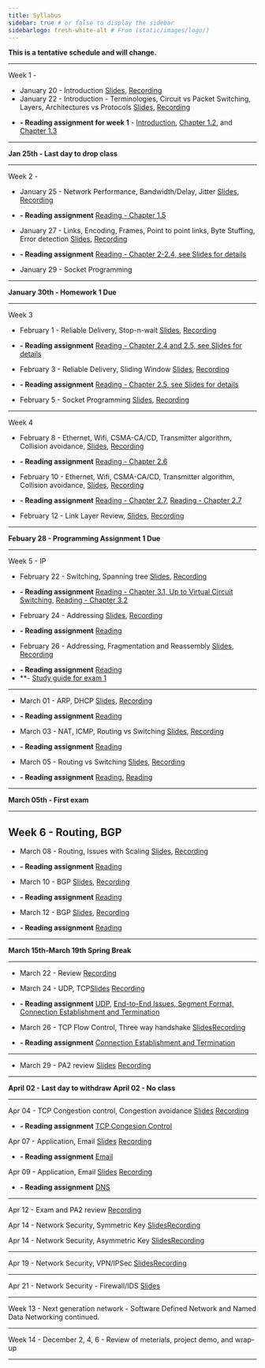 ```yaml
---
title: Syllabus
sidebar: true # or false to display the sidebar
sidebarlogo: fresh-white-alt # From (static/images/logo/)
---
```



**This is a tentative schedule and will change.**

-----------------------------------------
Week 1 - 

* January 20 - Introduction [Slides](/csc4200/lecture_slides/Jan20.pdf), [Recording](/csc4200/recordings/Jan20.mp4)
* January 22 - Introduction - Terminologies, Circuit vs Packet Switching, Layers, Architectures vs Protocols [Slides](/csc4200/lecture_slides/Jan22.pdf), [Recording](/csc4200/recordings/Jan22.mp4)
-  **- Reading assignment for week 1** - [Introduction](https://book.systemsapproach.org/foundation/problem.html#problem-building-a-network), [Chapter 1.2](https://book.systemsapproach.org/foundation/requirements.html#requirements), and [Chapter 1.3](https://book.systemsapproach.org/foundation/architecture.html#architecture) 

-------------------------------------------
 
**Jan 25th - Last day to drop class**

-------------------------------------------
Week 2 -

* January 25 - Network Performance, Bandwidth/Delay, Jitter  [Slides](/csc4200/lecture_slides/Jan25.pdf), [Recording](/csc4200/recordings/Jan25.mp4)  
- **- Reading assignment** [Reading - Chapter 1.5](https://book.systemsapproach.org/foundation/requirements.html#performace) 
* January 27 - Links, Encoding, Frames, Point to point links, Byte Stuffing, Error detection [Slides](/csc4200/lecture_slides/Jan27.pdf), [Recording](/csc4200/recordings/Jan27.mp4)  
- **- Reading assignment** [Reading - Chapter 2-2.4, see Slides for details](https://book.systemsapproach.org/direct/problem.html) 
* January 29 - Socket Programming
<!-- * [Lecture  3](/csc4200/lecture_slides/lecture3.pdf) -->



-----------------------------------------

**January 30th - Homework 1 Due**

-----------------------------------------
Week 3

* February 1 -  Reliable Delivery, Stop-n-wait [Slides](/csc4200/lecture_slides/Feb01.pdf), [Recording](/csc4200/recordings/Feb01.mp4)  
- **- Reading assignment** [Reading - Chapter 2.4 and 2.5, see Slides for details](https://book.systemsapproach.org/direct/error.html#error-detection)
* February 3 - Reliable Delivery, Sliding Window  [Slides](/csc4200/lecture_slides/Feb03.pdf), [Recording](/csc4200/recordings/Feb03.mp4)  
- **- Reading assignment** [Reading - Chapter 2.5, see Slides for details](https://book.systemsapproach.org/direct/reliable.html)
* February 5 - Socket Programming  [Slides](/csc4200/lecture_slides/Feb05.pdf), [Recording](/csc4200/recordings/Feb05.mp4)  

------------------------------------------
Week 4 

* February 8 - Ethernet, Wifi, CSMA-CA/CD, Transmitter algorithm, Collision avoidance, [Slides](/csc4200/lecture_slides/Feb08.pdf), [Recording](/csc4200/recordings/Feb08.mp4)  
- **- Reading assignment** [Reading - Chapter 2.6](https://book.systemsapproach.org/direct/ethernet.html)

* February 10 - Ethernet, Wifi, CSMA-CA/CD, Transmitter algorithm, Collision avoidance, [Slides](/csc4200/lecture_slides/Feb10.pdf), [Recording](/csc4200/recordings/Feb10.mp4)  
- **- Reading assignment** [Reading - Chapter 2.7](https://book.systemsapproach.org/direct/wireless.html#wireless-networks), [Reading - Chapter 2.7](https://book.systemsapproach.org/direct/access.html#cellular-network)


* February 12 - Link Layer Review,  [Slides](/csc4200/lecture_slides/Feb12.pdf), [Recording](/csc4200/recordings/Feb12.mp4)  

------------------------------------------
**Febuary 28 - Programming Assignment 1 Due**

------------------------------------------
Week 5 - IP
* February 22 - Switching, Spanning tree [Slides](/csc4200/lecture_slides/Feb22.pdf), [Recording](/csc4200/recordings/Feb22.mp4)
- **- Reading assignment** [Reading - Chapter 3.1, Up to Virtual Circuit Switching](https://book.systemsapproach.org/internetworking/switching.html#switching-basics), [Reading - Chapter 3.2](https://book.systemsapproach.org/internetworking/ethernet.html#switched-ethernet)  

* February 24 - Addressing [Slides](/csc4200/lecture_slides/Feb24.pdf), [Recording](/csc4200/recordings/Feb24.mp4)
- **- Reading assignment** [Reading](https://book.systemsapproach.org/internetworking/basic-ip.html#internet-ip)
<!-- * [Lecture 14](/csc4200/lecture_slides/lecture14.pdf) -->

* February 26 - Addressing, Fragmentation and Reassembly [Slides](/csc4200/lecture_slides/Feb24.pdf), [Recording](/csc4200/recordings/Feb26.mp4)
- **- Reading assignment** [Reading](https://book.systemsapproach.org/internetworking/basic-ip.html#internet-ip)
- **- [Study guide for exam 1](/csc4200/homeworks/study-guide-Feb26.pdf)

------------------------------------------

* March 01 - ARP, DHCP [Slides](/csc4200/lecture_slides/Mar01.pdf), [Recording](/csc4200/recordings/Mar01.mp4)
- **- Reading assignment** [Reading](https://book.systemsapproach.org/internetworking.html#chapter-3-internetworking)


* March 03 - NAT, ICMP, Routing vs Switching [Slides](/csc4200/lecture_slides/Mar03.pdf), [Recording](/csc4200/recordings/Mar03.mp4)
- **- Reading assignment** [Reading](https://book.systemsapproach.org/internetworking/basic-ip.html#error-reporting-icmp)


* March 05 - Routing vs Switching [Slides](/csc4200/lecture_slides/Mar05.pdf), [Recording](/csc4200/recordings/Mar05.mp4)
- **- Reading assignment** [Reading](https://book.systemsapproach.org/internetworking/routing.html#network-as-a-graph), [Reading](https://book.systemsapproach.org/internetworking/routing.html#link-state-ospf)



------------------------------------------


**March 05th - First exam**

------------------------------------------

Week 6 - Routing, BGP 
------------------------------------------

* March 08 - Routing, Issues with Scaling [Slides](/csc4200/lecture_slides/Mar08.pdf), [Recording](/csc4200/recordings/Mar08.mp4)
- **- Reading assignment** [Reading](https://book.systemsapproach.org/internetworking/routing.html)


* March 10 - BGP [Slides](/csc4200/lecture_slides/Mar10.pdf), [Recording](/csc4200/recordings/Mar10.mp4)
- **- Reading assignment** [Reading](https://book.systemsapproach.org/internetworking/routing.html)

* March 12 - BGP [Slides](/csc4200/lecture_slides/Mar12.pdf), [Recording](/csc4200/recordings/Mar12.mp4)
- **- Reading assignment** [Reading](https://book.systemsapproach.org/scaling/global.html#interdomain-routing-bgp)


------------------------------------------ 

**March 15th-March 19th Spring Break**

------------------------------------------ 
* March 22 - Review [Recording](/csc4200/recordings/Mar22.mp4)

* March 24 - UDP, TCP[Slides](/csc4200/lecture_slides/Mar24.pdf) [Recording](/csc4200/recordings/Mar24.mp4)
- **- Reading assignment** [UDP](https://book.systemsapproach.org/e2e/udp.html#simple-demultiplexor-udp), [End-to-End Issues, Segment Format, Connection Establishment and Termination](https://book.systemsapproach.org/e2e/tcp.html#reliable-byte-stream-tcp)

* March 26 - TCP Flow Control, Three way handshake [Slides](/csc4200/lecture_slides/Mar26.pdf)[Recording](/csc4200/recordings/Mar26.mp4)
- **- Reading assignment** [Connection Establishment and Termination](https://book.systemsapproach.org/e2e/tcp.html#reliable-byte-stream-tcp)


------------------------------------------

* March 29 -  PA2 review [Slides](/csc4200/lecture_slides/Mar29.pdf) [Recording](https://drive.google.com/file/d/1_Z0eHYJq81UZ0dEOxZDTEKtA1odN5rpG/view?usp=sharing)

------------------------------------------ 
**April  02 - Last day to withdraw**
**April  02 - No class**

------------------------------------------

Apr 04 - TCP Congestion control, Congestion avoidance [Slides](/csc4200/lecture_slides/Apr04.pdf) [Recording](/csc4200/recordings/Apr04.mp4)
- **- Reading assignment** [TCP Congesion Control](https://book.systemsapproach.org/congestion/tcpcc.html#tcp-congestion-control)

Apr 07 - Application, Email [Slides](/csc4200/lecture_slides/Apr07.pdf) [Recording](/csc4200/recordings/Apr07.mp4)
- **- Reading assignment** [Email](https://book.systemsapproach.org/applications/traditional.html#electronic-mail-smtp-mime-imap)

Apr 09 - Application, Email [Slides](/csc4200/lecture_slides/Apr09.pdf) [Recording](/csc4200/recordings/Apr09.mp4)
- **- Reading assignment** [DNS](https://book.systemsapproach.org/applications/infrastructure.html#name-service-dns)
------------------------------------------


Apr 12 - Exam and PA2 review [Recording](/csc4200/recordings/Apr12.mp4)

Apr 14 - Network Security, Symmetric Key [Slides](/csc4200/lecture_slides/Apr14.pdf)[Recording](/csc4200/recordings/Apr14.mp4)

Apr 14 - Network Security, Asymmetric Key [Slides](/csc4200/lecture_slides/Apr16.pdf)[Recording](/csc4200/recordings/Apr16.mp4)

------------------------------------------

Apr 19 - Network Security, VPN/IPSec [Slides](/csc4200/lecture_slides/Apr19.pdf)[Recording](/csc4200/recordings/Apr19.mp4)

------------------------------------------

Apr 21 - Network Security - Firewall/IDS [Slides](/csc4200/lecture_slides/Apr19.pdf)

------------------------------------------

Week 13 - Next generation network - Software Defined Network and Named Data Networking continued.

------------------------------------------

Week 14 - December 2, 4, 6 - Review of meterials, project demo, and wrap-up

------------------------------------------












